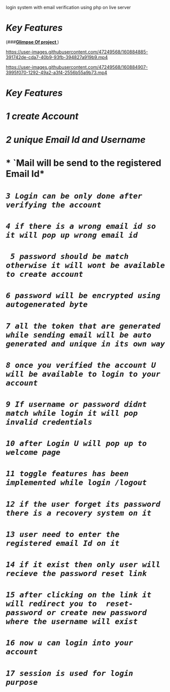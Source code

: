 login system with email verification using php on live server
# *Key Features*
(###**[Glimpse Of project ](https://www.hackerrank.com/challenges/revising-the-select-query-2)**)

https://user-images.githubusercontent.com/47249568/160884885-391742de-cda7-40b9-93fb-394827a919b9.mp4
 


https://user-images.githubusercontent.com/47249568/160884907-3995f070-1292-49a2-a3f4-2556b55a9b73.mp4



# *Key Features*
# *1 create Account*
# *2 unique Email Id and Username*

# * `Mail will be send to the registered Email Id*

 # *`3 Login can be only done after verifying the account `*
 
# *`4 if there is a wrong email id so it will pop up wrong email id `*

# *` 5 password should be match otherwise it will wont be available to create account`*

# *`6 password will be encrypted using autogenerated byte`*

# *`7 all the token that are generated while sending email will be auto generated and unique in its own way`*

# *`8 once you verified the account U will be available to login to your account`*

# *`9 If username or password didnt match while login it will pop invalid credentials`*

# *`10 after Login U will pop up to welcome page`*

# *`11 toggle features has been implemented while login /logout`*

# *`12 if the user forget its password there is a recovery system on it`*

# *`13 user need to enter the registered email Id on it  `*

# *`14 if it exist then only user will recieve the password reset link`*

# *`15 after clicking on the link it will redirect you to  reset-password or create new password where the username will exist`*

# *`16 now u can login into your account`*

# *`17 session is used for login purpose `*






